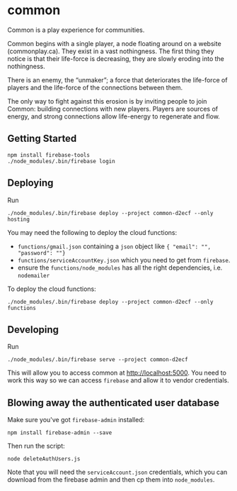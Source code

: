 # common

Common is a play experience for communities. 

Common begins with a single player, a node floating around on a website (commonplay.ca). They exist in a vast nothingness. The first thing they notice is that their life-force is decreasing, they are slowly eroding into the nothingness.

There is an enemy, the “unmaker”; a force that deteriorates the life-force of players and the life-force of the connections between them. 

The only way to fight against this erosion is by inviting people to join Common: building connections with new players. Players are sources of energy, and strong connections allow life-energy to regenerate and flow. 


## Getting Started

```shell
npm install firebase-tools
./node_modules/.bin/firebase login
```

## Deploying

Run

```shell
./node_modules/.bin/firebase deploy --project common-d2ecf --only hosting
```

You may need the following to deploy the cloud functions:

* `functions/gmail.json` containing a `json` object like `{ "email": "", "password": ""}`
* `functions/serviceAccountKey.json` which you need to get from `firebase`.
* ensure the `functions/node_modules` has all the right dependencies, i.e. `nodemailer`

To deploy the cloud functions:

```shell
./node_modules/.bin/firebase deploy --project common-d2ecf --only functions
```

## Developing

Run

```shell
./node_modules/.bin/firebase serve --project common-d2ecf
```

This will allow you to access common at [http://localhost:5000](http://localhost:5000). You need to work this way so we can access `firebase` and allow it to vendor credentials.

## Blowing away the authenticated user database

Make sure you've got `firebase-admin` installed:

```shell
npm install firebase-admin --save
```

Then run the script:

```shell
node deleteAuthUsers.js
```

Note that you will need the `serviceAccount.json` credentials, which you can download from the firebase admin and then cp them into `node_modules`.
